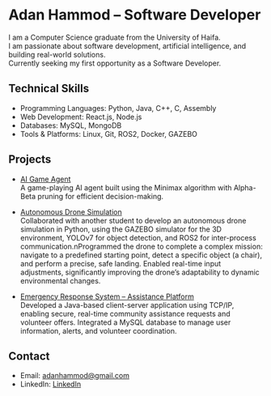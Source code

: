 # Adan Hammod – Software Developer

I am a Computer Science graduate from the University of Haifa.  
I am passionate about software development, artificial intelligence, and building real-world solutions.  
Currently seeking my first opportunity as a Software Developer.

## Technical Skills
- Programming Languages: Python, Java, C++, C, Assembly
- Web Development: React.js, Node.js
- Databases: MySQL, MongoDB
- Tools & Platforms: Linux, Git, ROS2, Docker, GAZEBO

## Projects

- [AI Game Agent](https://github.com/adanhammod/pawn-game)  
  A game-playing AI agent built using the Minimax algorithm with Alpha-Beta pruning for efficient decision-making.

- [Autonomous Drone Simulation](https://github.com/moataz189/real_time_system-project)
  <br>Collaborated with another student to develop an autonomous drone simulation in Python, using the GAZEBO simulator for the 3D environment, YOLOv7 for object detection, and ROS2 for inter-process communication.nProgrammed the drone to complete a complex mission: navigate to a predefined starting point, detect a specific object (a chair), and perform a precise, safe landing. Enabled real-time input adjustments, significantly improving the drone’s adaptability to dynamic environmental changes.

- [Emergency Response System – Assistance Platform](https://github.com/moataz189/All-Together-Information-System)<br>
   Developed a Java-based client-server application using TCP/IP, enabling secure, real-time community assistance requests and volunteer offers. Integrated a MySQL database to manage user information, alerts, and volunteer coordination.

## Contact
- Email: [adanhammod@gmail.com](mailto:adanhammod@gmail.com)
- LinkedIn: [LinkedIn](https://www.linkedin.com/in/adan-hammod/)
